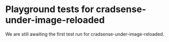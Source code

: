 # Playground tests for cradsense-under-image-reloaded
We are still awaiting the first test run for cradsense-under-image-reloaded.

